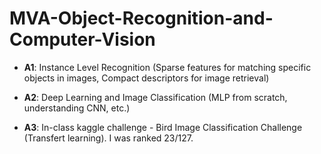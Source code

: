 # MVA-Object-Recognition-and-Computer-Vision

* **A1**: Instance Level Recognition (Sparse features for matching specific objects in images, Compact descriptors for image retrieval)

* **A2**: Deep Learning and Image Classification (MLP from scratch, understanding CNN, etc.)

* **A3**: In-class kaggle challenge - Bird Image Classification Challenge (Transfert learning). I was ranked 23/127.
